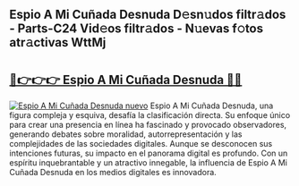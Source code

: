 ## Espio A Mi Cuñada Desnuda D𝚎sn𝚞dos filtr𝚊dos - Parts-C24 Vid𝚎os filtr𝚊dos - N𝚞evas f𝚘tos atr𝚊ctivas WttMj

# <h2><a href="http://mbcgr3.tromn.icu/?c=Espio+A+Mi+Cu%c3%b1ada+Desnuda">🔗👉👉👉 Espio A Mi Cuñada Desnuda 🔗🔗</a></h2>

[![Espio A Mi Cuñada Desnuda nuevo](https://i.imgur.com/pEAQMta.gif)](http://mbcgr3.tromn.icu/?c=Espio+A+Mi+Cu%c3%b1ada+Desnuda)
Espio A Mi Cuñada Desnuda, una figura compleja y esquiva, desafía la clasificación directa. Su enfoque único para crear una presencia en línea ha fascinado y provocado observadores, generando debates sobre moralidad, autorrepresentación y las complejidades de las sociedades digitales. Aunque se desconocen sus intenciones futuras, su impacto en el panorama digital es profundo. Con un espíritu inquebrantable y un atractivo innegable, la influencia de Espio A Mi Cuñada Desnuda en los medios digitales es innovadora.
